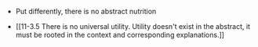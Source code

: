 - Put differently, there is no abstract nutrition

- [[11-3.5 There is no universal utility. Utility doesn't exist in the abstract, it must be rooted in the context and corresponding explanations.]]
